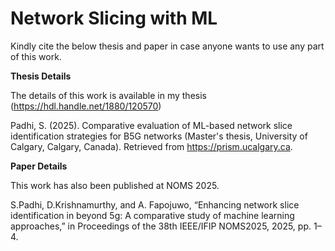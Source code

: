 # Network Slicing with ML

Kindly cite the below thesis and paper in case anyone wants to use any part of this work.


**Thesis Details**

The details of this work is available in my thesis (https://hdl.handle.net/1880/120570)

Padhi, S. (2025). Comparative evaluation of ML-based network slice identification strategies for B5G networks (Master's thesis, University of Calgary, Calgary, Canada). Retrieved from https://prism.ucalgary.ca.


**Paper Details**

This work has also been published at NOMS 2025.

S.Padhi, D.Krishnamurthy, and A. Fapojuwo, “Enhancing network slice identification in beyond 5g: A comparative study of machine learning approaches,” in Proceedings of the 38th IEEE/IFIP NOMS2025, 2025, pp. 1–4.
